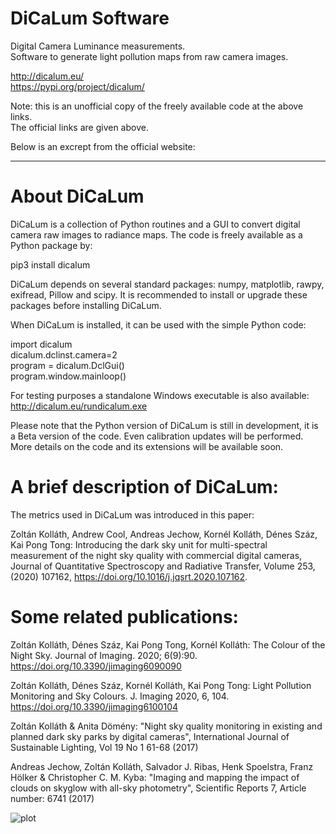 # DiCaLum Software
Digital Camera Luminance measurements.  
Software to generate light pollution maps from raw camera images.

http://dicalum.eu/  
https://pypi.org/project/dicalum/

Note: this is an unofficial copy of the freely available code at the above links.  
The official links are given above.

Below is an excrept from the official website:
___
# About DiCaLum
DiCaLum is a collection of Python routines and a GUI to convert digital camera raw images to radiance maps. The code is freely available as a Python package by:

pip3 install dicalum

DiCaLum depends on several standard packages: numpy, matplotlib, rawpy, exifread, Pillow and scipy. It is recommended to install or upgrade these packages before installing DiCaLum.

When DiCaLum is installed, it can be used with the simple Python code:

import dicalum  
dicalum.dclinst.camera=2  
program = dicalum.DclGui()  
program.window.mainloop()

For testing purposes a standalone Windows executable is also available: http://dicalum.eu/rundicalum.exe

Please note that the Python version of  DiCaLum is still in development, it is a Beta version of the code. Even calibration updates will be performed. More details on the code and its extensions will be available soon.

# A brief description of DiCaLum:
The metrics used in DiCaLum was introduced in this paper:

Zoltán Kolláth, Andrew Cool, Andreas Jechow, Kornél Kolláth, Dénes Száz, Kai Pong Tong: Introducing the dark sky unit for multi-spectral measurement of the night sky quality with commercial digital cameras, Journal of Quantitative Spectroscopy and Radiative Transfer,
Volume 253, (2020) 107162,    https://doi.org/10.1016/j.jqsrt.2020.107162.


# Some related publications:
Zoltán Kolláth, Dénes Száz, Kai Pong Tong, Kornél Kolláth: The Colour of the Night Sky. Journal of Imaging. 2020; 6(9):90. https://doi.org/10.3390/jimaging6090090

Zoltán Kolláth, Dénes Száz, Kornél Kolláth, Kai Pong Tong:  Light Pollution Monitoring and Sky Colours. J. Imaging 2020, 6, 104. https://doi.org/10.3390/jimaging6100104

Zoltán Kolláth & Anita Dömény: "Night sky quality monitoring in existing and planned dark sky parks by digital cameras", International Journal of Sustainable Lighting, Vol 19 No 1 61-68 (2017)

Andreas Jechow, Zoltán Kolláth, Salvador J. Ribas, Henk Spoelstra, Franz Hölker & Christopher C. M. Kyba: "Imaging and mapping the impact of clouds on skyglow with all-sky photometry",
Scientific Reports 7, Article number: 6741 (2017)

![plot](https://user-images.githubusercontent.com/84683703/191617706-83aa031d-26ed-48e0-bd01-6286d1ec63a2.png)

